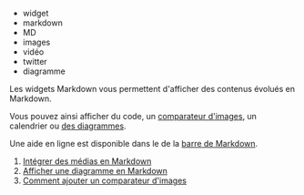 - widget
- markdown
- MD
- images
- vidéo
- twitter
- diagramme

Les widgets Markdown vous permettent d'afficher des contenus évolués en Markdown.

Vous pouvez ainsi afficher du code, un [comparateur d'images](#./Comment_ajouter_un_comparateur_d'image.md), un calendrier ou [des diagrammes](#./Afficher_une_diagramme_dans_Ma_carte.md).

Une aide en ligne est disponible dans le <i class="fi-info"></i> de la [barre de Markdown](#./la_barre_de_Markdown_de_Ma_carte.md).

1. [Intégrer des médias en Markdown](./Intégrer_des_médias_dans_Ma_carte.md)
1. [Afficher une diagramme en Markdown](./Afficher_une_diagramme_dans_Ma_carte.md)
1. [Comment ajouter un comparateur d'images](./Comment_ajouter_un_comparateur_d'image.md)